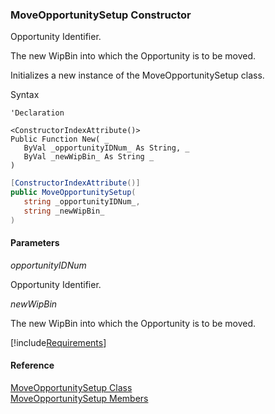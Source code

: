 ﻿### MoveOpportunitySetup Constructor

Opportunity Identifier.

The new WipBin into which the Opportunity is to be moved.

Initializes a new instance of the MoveOpportunitySetup class.

Syntax

```vbnet
'Declaration

<ConstructorIndexAttribute()>
Public Function New( _
   ByVal _opportunityIDNum_ As String, _
   ByVal _newWipBin_ As String _
)
```

```csharp
[ConstructorIndexAttribute()]
public MoveOpportunitySetup( 
   string _opportunityIDNum_,
   string _newWipBin_
)
```

#### Parameters

_opportunityIDNum_

Opportunity Identifier.

_newWipBin_

The new WipBin into which the Opportunity is to be moved.

[!include[Requirements](../partials/requirements.md)]

#### Reference

[MoveOpportunitySetup Class](FChoice.Toolkits.Clarify~FChoice.Toolkits.Clarify.Sales.MoveOpportunitySetup.md)  
[MoveOpportunitySetup Members](FChoice.Toolkits.Clarify~FChoice.Toolkits.Clarify.Sales.MoveOpportunitySetup_members.md)
